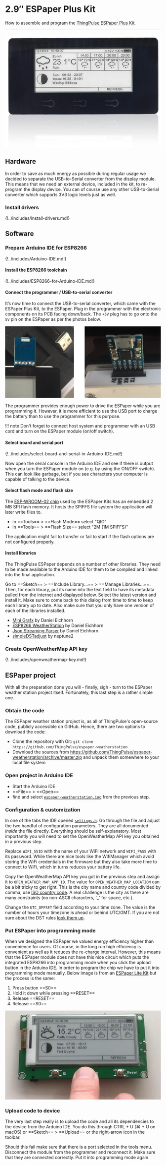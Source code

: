# 2.9″ ESPaper Plus Kit

How to assemble and program the [ThingPulse ESPaper Plus Kit](https://thingpulse.com/product/2-9-espaper-plus-kit/).

---

![](../img/products/ThingPulse-ESPaper-plus-kit.jpg)

## Hardware

In order to save as much energy as possible during regular usage we decided to separate the USB-to-Serial converter
from the display module. This means that we need an external device, included in the kit, to re-program the display
device. You can of course use any other USB-to-Serial converter which supports 3V3 logic levels just as well.

### Install drivers
{!../includes/install-drivers.md!}

## Software

### Prepare Arduino IDE for ESP8266
{!../includes/Arduino-IDE.md!}

#### Install the ESP8266 toolchain
{!../includes/ESP8266-for-Arduino-IDE.md!}

#### Connect the programmer / USB-to-serial converter

It’s now time to connect the USB-to-serial converter, which came with the ESPaper Plus Kit, to the ESPaper. Plug in the
programmer with the electronic components on its PCB facing down/back. The `+5V` plug has to go onto the `5V` pin on
the ESPaper as per the photos below.

![](../img/guides/espaper-plus-kit/USB-to-serial-programmer.jpg)

The programmer provides enough power to drive the ESPaper while you are programming it. However, it is more efficient
 to use the USB port to charge the battery than to use the programmer for this purpose.
 
!!! note
    Don't forget to connect host system and programmer with an USB cord and turn on the ESPaper module (on/off switch).

#### Select board and serial port
{!../includes/select-board-and-serial-in-Arduino-IDE.md!}

Now open the serial console in the Arduino IDE and see if there is output when you turn the ESPaper module on (e.g.
by using the ON/OFF switch). This can look like garbage, but if you see characters your computer is capable of
talking to the device.

#### Select flash mode and flash size

The [ESP-WROOM-02 chip](https://www.espressif.com/en/products/hardware/esp-wroom-02/overview) used by the ESPaper Kits has an embedded 2 MB SPI flash memory. It hosts the SPIFFS file system the application will later write files to.

- in ==Tools== > ==Flash Mode== select "QIO"
- in ==Tools== > ==Flash Size== select "2M (1M SPIFFS)"

The application might fail to transfer or fail to start if the flash options are not configured properly.

#### Install libraries

The ThingPulse ESPaper depends on a number of other libraries. They need to be made available to the Arduino IDE for
them to be compiled and linked into the final application.

Go to ==Sketch== > ==Include Library...== > ==Manage Libraries...==. Then, for each library, put its name into the
text field to have its metadata pulled from the internet and displayed below. Select the latest version and install
it. Make sure to come back to this dialog from time to time to keep each library up to date. Also make sure that you
only have one version of each of the libraries installed.

- [Mini Grafx](https://github.com/ThingPulse/minigrafx) by Daniel Eichhorn
- [ESP8266 WeatherStation](https://github.com/ThingPulse/esp8266-weather-station) by Daniel Eichhorn
- [Json Streaming Parser](https://github.com/squix78/json-streaming-parser) by Daniel Eichhorn
- [simpleDSTadjust](https://github.com/neptune2/simpleDSTadjust) by neptune2

### Create OpenWeatherMap API key

{!../includes/openweathermap-key.md!}

## ESPaper project

With all the preparation done you will - finally, sigh - turn to the ESPaper weather station project itself.
Fortunately, this last step is a rather simple one.

### Obtain the code

The ESPaper weather station project is, as all of ThingPulse's open-source code, publicly accessible on GitHub. Hence,
there are two options to download the code:

- Clone the repository with Git: `git clone https://github.com/ThingPulse/espaper-weatherstation`
- Download the sources from https://github.com/ThingPulse/espaper-weatherstation/archive/master.zip and unpack
 them somewhere to your local file system

### Open project in Arduino IDE

- Start the Arduino IDE
- ==File== > ==Open==
- find and select [`espaper-weatherstation.ino`](https://github.com/ThingPulse/espaper-weatherstation/blob/master/espaper-weatherstation.ino)
from the previous step.

### Configuration & customization

In one of the tabs the IDE opened [`settings.h`](https://github.com/ThingPulse/espaper-weatherstation/blob/master/settings.h).
Go through the file and adjust the two handful of configuration parameters. They are all documented _inside_ the file
directly. Everything should be self-explanatory. Most importantly you will need to set the OpenWeatherMap API key you
obtained in a previous step.

Replace `WIFI_SSID` with the name of your WiFi network and `WIFI_PASS` with its password. While there are nice
tools like the WifiManager which avoid storing the WiFi credentials in the firmware but they also take more time to
connect to WiFi, which in turns reduces your battery life.

Copy the OpenWeatherMap API key you got in the previous step and assign it to `OPEN_WEATHER_MAP_APP_ID`. The value for
`OPEN_WEATHER_MAP_LOCATION` can be a bit tricky to get right. This is the city name and country code divided by comma, use [ISO country code](https://en.wikipedia.org/wiki/ISO_3166). A real challenge is the city as there are many constraints (no non-ASCII characters, '_' for space, etc.).

Change the `UTC_OFFSET` field according to your time zone. The value is the number of hours your timezone is ahead
or behind UTC/GMT. If you are not sure about the DST rules [look them up](https://en.wikipedia.org/wiki/Daylight_saving_time_by_country).

### Put ESPaper into programming mode

When we designed the ESPaper we valued energy efficiency higher than convenience for users. Of course, in the long run
high efficiency is convenient as well as it reduces the re-charge interval. However, this means that the ESPaper
module does not have this nice circuit which puts the integrated ESP8266 into programming mode when you click the
upload button in the Arduino IDE. In order to program the chip we have to put it into programming mode manually.
Below image is from an [ESPaper Lite Kit](https://thingpulse.com/product/2-9-espaper-lite-kit/) but the process is
the same:

1. Press button ==S0==
1. Hold it down while pressing ==RESET==
1. Release ==RESET==
1. Release ==S0==

![](../img/guides/espaper-plus-kit/put-ESPaper-into-programming-mode.jpg)

### Upload code to device

The very last step really is to upload the code and all its dependencies to the device from the Arduino IDE. You do
this through CTRL + U (⌘ + U on macOS) or ==Sketch== > ==Upload== or the right-arrow icon in the toolbar.

Should this fail make sure that there is a port selected in the tools menu. Disconnect the module from the programmer
and reconnect it. Make sure that they are connected correctly. Put it into programming mode again.
